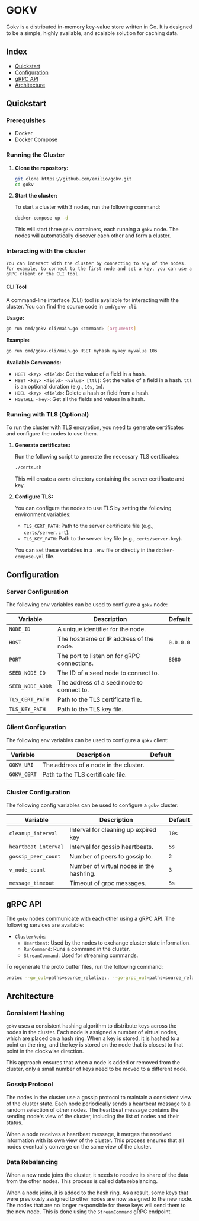 # GOKV

Gokv is a distributed in-memory key-value store written in Go. It is designed to be a simple, highly available, and scalable solution for caching data.

## Index

*   [Quickstart](#quickstart)
*   [Configuration](#configuration)
*   [gRPC API](#grpc-api)
*   [Architecture](#architecture)

## Quickstart

### Prerequisites

*   Docker
*   Docker Compose

### Running the Cluster

1.  **Clone the repository:**

    ```bash
    git clone https://github.com/emilio/gokv.git
    cd gokv
    ```

2.  **Start the cluster:**

    To start a cluster with 3 nodes, run the following command:

    ```bash
    docker-compose up -d
    ```

    This will start three `gokv` containers, each running a `gokv` node. The nodes will automatically discover each other and form a cluster.

### Interacting with the cluster

    You can interact with the cluster by connecting to any of the nodes. For example, to connect to the first node and set a key, you can use a gRPC client or the CLI tool.

#### CLI Tool

A command-line interface (CLI) tool is available for interacting with the cluster. You can find the source code in `cmd/gokv-cli`.

**Usage:**

```bash
go run cmd/gokv-cli/main.go <command> [arguments]
```

**Example:**

```bash
go run cmd/gokv-cli/main.go HSET myhash mykey myvalue 10s
```

**Available Commands:**

*   `HGET <key> <field>`: Get the value of a field in a hash.
*   `HSET <key> <field> <value> [ttl]`: Set the value of a field in a hash. `ttl` is an optional duration (e.g., `10s`, `1m`).
*   `HDEL <key> <field>`: Delete a hash or field from a hash.
*   `HGETALL <key>`: Get all the fields and values in a hash.

### Running with TLS (Optional)

To run the cluster with TLS encryption, you need to generate certificates and configure the nodes to use them.

1.  **Generate certificates:**

    Run the following script to generate the necessary TLS certificates:

    ```bash
    ./certs.sh
    ```

    This will create a `certs` directory containing the server certificate and key.

2.  **Configure TLS:**

    You can configure the nodes to use TLS by setting the following environment variables:

    *   `TLS_CERT_PATH`: Path to the server certificate file (e.g., `certs/server.crt`).
    *   `TLS_KEY_PATH`: Path to the server key file (e.g., `certs/server.key`).

    You can set these variables in a `.env` file or directly in the `docker-compose.yml` file.

## Configuration

### Server Configuration

The following env variables can be used to configure a `gokv` node:

| Variable         | Description                                     |  Default  |
| ---------------- | ----------------------------------------------- |  -------  |
| `NODE_ID`        | A unique identifier for the node.               |           |
| `HOST`           | The hostname or IP address of the node.         | `0.0.0.0` |
| `PORT`           | The port to listen on for gRPC connections.     | `8080`    |
| `SEED_NODE_ID`   | The ID of a seed node to connect to.            |           |
| `SEED_NODE_ADDR` | The address of a seed node to connect to.       |           |
| `TLS_CERT_PATH`  | Path to the TLS certificate file.               |           |
| `TLS_KEY_PATH`   | Path to the TLS key file.                       |           |

### Client Configuration

The following env variables can be used to configure a `gokv` client:

| Variable         | Description                                     |  Default  |
| ---------------- | ----------------------------------------------- |  -------  |
| `GOKV_URI`       | The address of a node in the cluster.           |           |
| `GOKV_CERT`      | Path to the TLS certificate file.               |           |

### Cluster Configuration

The following config variables can be used to configure a `gokv` cluster:

| Variable            | Description                                     |  Default  |
| ------------------- | ----------------------------------------------- |  -------  |
| `cleanup_interval`  | Interval for cleaning up expired key            | `10s`     |
| `heartbeat_interval`| Interval for gossip heartbeats.                 | `5s`      |
| `gossip_peer_count` | Number of peers to gossip to.                   | `2`       |
| `v_node_count`      | Number of virtual nodes in the hashring.        | `3`       |
| `message_timeout`   | Timeout of grpc messages.                       | `5s`      |

## gRPC API

The `gokv` nodes communicate with each other using a gRPC API. The following services are available:

*   `ClusterNode`:
    *   `Heartbeat`: Used by the nodes to exchange cluster state information.
    *   `RunCommand`: Runs a command in the cluster.
    *   `StreamCommand`: Used for streaming commands.

To regenerate the proto buffer files, run the following command:

```bash
protoc --go_out=paths=source_relative:. --go-grpc_out=paths=source_relative:. proto/clusterpb/cluster.proto
```

## Architecture

### Consistent Hashing

`gokv` uses a consistent hashing algorithm to distribute keys across the nodes in the cluster. Each node is assigned a number of virtual nodes, which are placed on a hash ring. When a key is stored, it is hashed to a point on the ring, and the key is stored on the node that is closest to that point in the clockwise direction.

This approach ensures that when a node is added or removed from the cluster, only a small number of keys need to be moved to a different node.

### Gossip Protocol

The nodes in the cluster use a gossip protocol to maintain a consistent view of the cluster state. Each node periodically sends a heartbeat message to a random selection of other nodes. The heartbeat message contains the sending node's view of the cluster, including the list of nodes and their status.

When a node receives a heartbeat message, it merges the received information with its own view of the cluster. This process ensures that all nodes eventually converge on the same view of the cluster.

### Data Rebalancing

When a new node joins the cluster, it needs to receive its share of the data from the other nodes. This process is called data rebalancing.

When a node joins, it is added to the hash ring. As a result, some keys that were previously assigned to other nodes are now assigned to the new node. The nodes that are no longer responsible for these keys will send them to the new node. This is done using the `StreamCommand` gRPC endpoint.